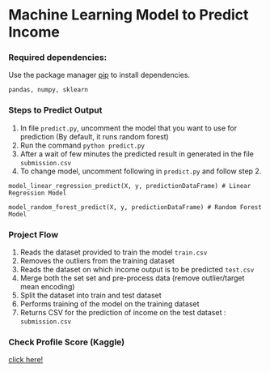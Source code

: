 # Machine Learning Model to Predict Income

### Required dependencies: 
Use the package manager [pip](https://pip.pypa.io/en/stable/) to install dependencies.
```
pandas, numpy, sklearn
```

### Steps to Predict Output

1. In file ```predict.py```, uncomment the model that you want to use for prediction (By default, it runs random forest)
2. Run the command  ```python predict.py```
3. After a wait of few minutes the predicted result in generated in the file ```submission.csv```
4. To change model, uncomment following in ```predict.py``` and follow step 2.
```
model_linear_regression_predict(X, y, predictionDataFrame) # Linear Regression Model

model_random_forest_predict(X, y, predictionDataFrame) # Random Forest Model
```


### Project Flow
1. Reads the dataset provided to train the model ```train.csv```
2. Removes the outliers from the training dataset
3. Reads the dataset on which income output is to be predicted ```test.csv```
4. Merge both the set set and pre-process data (remove outlier/target mean encoding)
5. Split the dataset into train and test dataset
6. Performs training of the model on the training dataset
7. Returns CSV for the prediction of income on the test dataset : ```submission.csv```

### Check Profile Score (Kaggle)
[click here!](https://www.kaggle.com/aa530538bf3553fe1a52)
